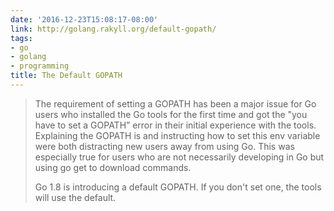 ```yaml
---
date: '2016-12-23T15:08:17-08:00'
link: http://golang.rakyll.org/default-gopath/
tags:
- go
- golang
- programming
title: The Default GOPATH
---
```


>The requirement of setting a GOPATH has been a major issue for Go users who installed the Go tools for the first time and got the "you have to set a GOPATH” error in their initial experience with the tools. Explaining the GOPATH is and instructing how to set this env variable were both distracting new users away from using Go. This was especially true for users who are not necessarily developing in Go but using go get to download commands.
>
>Go 1.8 is introducing a default GOPATH. If you don't set one, the tools will use the default.
